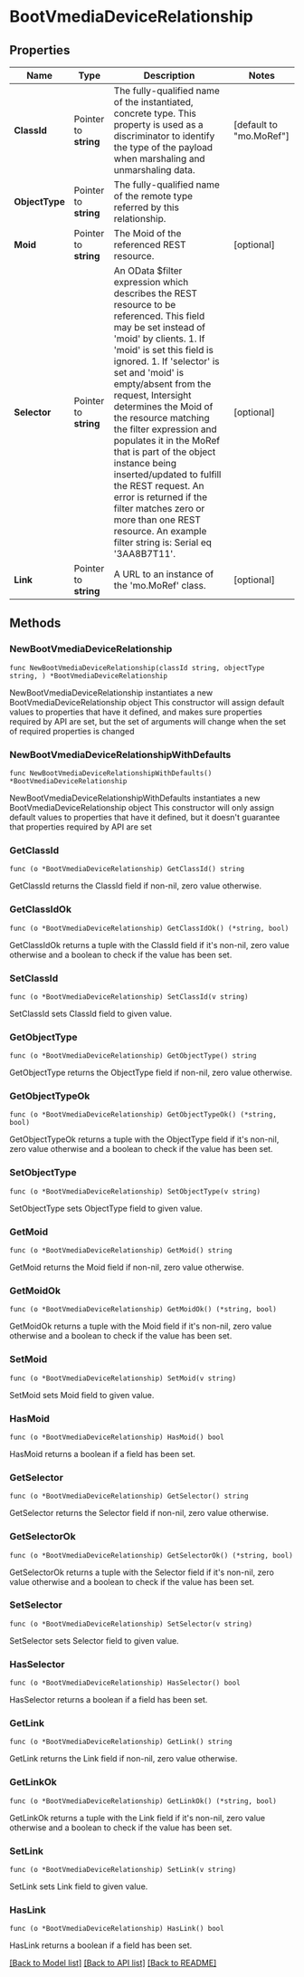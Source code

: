 # BootVmediaDeviceRelationship

## Properties

Name | Type | Description | Notes
------------ | ------------- | ------------- | -------------
**ClassId** | Pointer to **string** | The fully-qualified name of the instantiated, concrete type. This property is used as a discriminator to identify the type of the payload when marshaling and unmarshaling data. | [default to "mo.MoRef"]
**ObjectType** | Pointer to **string** | The fully-qualified name of the remote type referred by this relationship. | 
**Moid** | Pointer to **string** | The Moid of the referenced REST resource. | [optional] 
**Selector** | Pointer to **string** | An OData $filter expression which describes the REST resource to be referenced. This field may be set instead of &#39;moid&#39; by clients. 1. If &#39;moid&#39; is set this field is ignored. 1. If &#39;selector&#39; is set and &#39;moid&#39; is empty/absent from the request, Intersight determines the Moid of the resource matching the filter expression and populates it in the MoRef that is part of the object instance being inserted/updated to fulfill the REST request. An error is returned if the filter matches zero or more than one REST resource. An example filter string is: Serial eq &#39;3AA8B7T11&#39;. | [optional] 
**Link** | Pointer to **string** | A URL to an instance of the &#39;mo.MoRef&#39; class. | [optional] 

## Methods

### NewBootVmediaDeviceRelationship

`func NewBootVmediaDeviceRelationship(classId string, objectType string, ) *BootVmediaDeviceRelationship`

NewBootVmediaDeviceRelationship instantiates a new BootVmediaDeviceRelationship object
This constructor will assign default values to properties that have it defined,
and makes sure properties required by API are set, but the set of arguments
will change when the set of required properties is changed

### NewBootVmediaDeviceRelationshipWithDefaults

`func NewBootVmediaDeviceRelationshipWithDefaults() *BootVmediaDeviceRelationship`

NewBootVmediaDeviceRelationshipWithDefaults instantiates a new BootVmediaDeviceRelationship object
This constructor will only assign default values to properties that have it defined,
but it doesn't guarantee that properties required by API are set

### GetClassId

`func (o *BootVmediaDeviceRelationship) GetClassId() string`

GetClassId returns the ClassId field if non-nil, zero value otherwise.

### GetClassIdOk

`func (o *BootVmediaDeviceRelationship) GetClassIdOk() (*string, bool)`

GetClassIdOk returns a tuple with the ClassId field if it's non-nil, zero value otherwise
and a boolean to check if the value has been set.

### SetClassId

`func (o *BootVmediaDeviceRelationship) SetClassId(v string)`

SetClassId sets ClassId field to given value.


### GetObjectType

`func (o *BootVmediaDeviceRelationship) GetObjectType() string`

GetObjectType returns the ObjectType field if non-nil, zero value otherwise.

### GetObjectTypeOk

`func (o *BootVmediaDeviceRelationship) GetObjectTypeOk() (*string, bool)`

GetObjectTypeOk returns a tuple with the ObjectType field if it's non-nil, zero value otherwise
and a boolean to check if the value has been set.

### SetObjectType

`func (o *BootVmediaDeviceRelationship) SetObjectType(v string)`

SetObjectType sets ObjectType field to given value.


### GetMoid

`func (o *BootVmediaDeviceRelationship) GetMoid() string`

GetMoid returns the Moid field if non-nil, zero value otherwise.

### GetMoidOk

`func (o *BootVmediaDeviceRelationship) GetMoidOk() (*string, bool)`

GetMoidOk returns a tuple with the Moid field if it's non-nil, zero value otherwise
and a boolean to check if the value has been set.

### SetMoid

`func (o *BootVmediaDeviceRelationship) SetMoid(v string)`

SetMoid sets Moid field to given value.

### HasMoid

`func (o *BootVmediaDeviceRelationship) HasMoid() bool`

HasMoid returns a boolean if a field has been set.

### GetSelector

`func (o *BootVmediaDeviceRelationship) GetSelector() string`

GetSelector returns the Selector field if non-nil, zero value otherwise.

### GetSelectorOk

`func (o *BootVmediaDeviceRelationship) GetSelectorOk() (*string, bool)`

GetSelectorOk returns a tuple with the Selector field if it's non-nil, zero value otherwise
and a boolean to check if the value has been set.

### SetSelector

`func (o *BootVmediaDeviceRelationship) SetSelector(v string)`

SetSelector sets Selector field to given value.

### HasSelector

`func (o *BootVmediaDeviceRelationship) HasSelector() bool`

HasSelector returns a boolean if a field has been set.

### GetLink

`func (o *BootVmediaDeviceRelationship) GetLink() string`

GetLink returns the Link field if non-nil, zero value otherwise.

### GetLinkOk

`func (o *BootVmediaDeviceRelationship) GetLinkOk() (*string, bool)`

GetLinkOk returns a tuple with the Link field if it's non-nil, zero value otherwise
and a boolean to check if the value has been set.

### SetLink

`func (o *BootVmediaDeviceRelationship) SetLink(v string)`

SetLink sets Link field to given value.

### HasLink

`func (o *BootVmediaDeviceRelationship) HasLink() bool`

HasLink returns a boolean if a field has been set.


[[Back to Model list]](../README.md#documentation-for-models) [[Back to API list]](../README.md#documentation-for-api-endpoints) [[Back to README]](../README.md)



